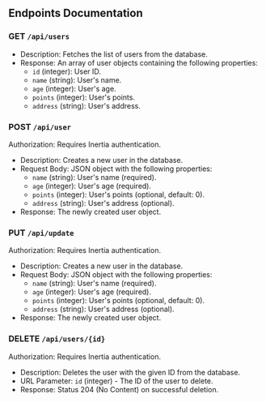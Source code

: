 ## Endpoints Documentation

### GET `/api/users`

- Description: Fetches the list of users from the database.
- Response: An array of user objects containing the following properties:
    - `id` (integer): User ID.
    - `name` (string): User's name.
    - `age` (integer): User's age.
    - `points` (integer): User's points.
    - `address` (string): User's address.

### POST `/api/user`
Authorization: Requires Inertia authentication.
- Description: Creates a new user in the database.
- Request Body: JSON object with the following properties:
    - `name` (string): User's name (required).
    - `age` (integer): User's age (required).
    - `points` (integer): User's points (optional, default: 0).
    - `address` (string): User's address (optional).
- Response: The newly created user object.

### PUT `/api/update`
Authorization: Requires Inertia authentication.
- Description: Creates a new user in the database.
- Request Body: JSON object with the following properties:
    - `name` (string): User's name (required).
    - `age` (integer): User's age (required).
    - `points` (integer): User's points (optional, default: 0).
    - `address` (string): User's address (optional).
- Response: The newly created user object.

### DELETE `/api/users/{id}`
Authorization: Requires Inertia authentication.
- Description: Deletes the user with the given ID from the database.
- URL Parameter: `id` (integer) - The ID of the user to delete.
- Response: Status 204 (No Content) on successful deletion.
